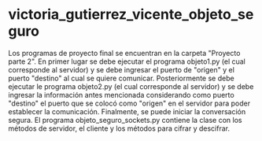 # victoria_gutierrez_vicente_objeto_seguro
Los programas de proyecto final se encuentran en la carpeta "Proyecto parte 2".
En primer lugar se debe ejecutar el programa objeto1.py (el cual corresponde al servidor) y se debe ingresar el puerto de "origen" y el puerto "destino" al cual se quiere comunicar.
Posteriormente se debe ejecutar le programa objeto2.py (el cual corresponde al servidor) y se debe ingresar la información antes mencionada considerando como puerto "destino" el puerto que se colocó como "origen" en el servidor para poder establecer la comunicación.
Finalmente, se puede iniciar la conversación segura.
El programa objeto_seguro_sockets.py contiene la clase con los métodos de servidor, el cliente y los métodos para cifrar y descifrar. 


